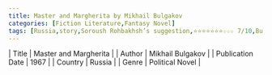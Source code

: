 ```yaml
---
title: Master and Margherita by Mikhail Bulgakov
categories: [Fiction Literature,Fantasy Novel]
tags: [Russia,story,Soroush Rohbakhsh’s suggestion,⭐⭐⭐⭐⭐⭐⭐☆☆☆ 7/10,Bulgakov]
---
```

        
| Title | Master and Margherita  |
| Author |  Mikhail Bulgakov  |
| Publication Date | 1967   |
| Country | Russia |
| Genre | Political Novel  |
        